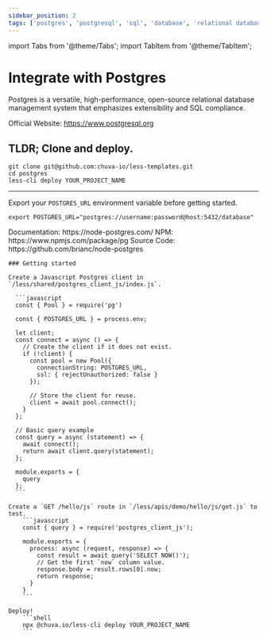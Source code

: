 ```yaml
---
sidebar_position: 2
tags: ['postgres', 'postgresql', 'sql', 'database', 'relational database']
---
```


import Tabs from '@theme/Tabs';
import TabItem from '@theme/TabItem';

# Integrate with Postgres

<Icon icon="logos:postgresql" height="100" />

Postgres is a versatile, high-performance, open-source relational database management system that emphasizes extensibility and SQL compliance.  

Official Website: https://www.postgresql.org  

## TLDR; Clone and deploy.
```shell
git clone git@github.com:chuva-io/less-templates.git
cd postgres
less-cli deploy YOUR_PROJECT_NAME
```

---

Export your `POSTGRES_URL` environment variable before getting started.
```shell
export POSTGRES_URL="postgres://username:password@host:5432/database"
```

<Tabs groupId="programming-language" queryString="programming-language">
  
  <TabItem value="nodejs" label="Node.js">
    Documentation: https://node-postgres.com/  
    NPM: https://www.npmjs.com/package/pg  
    Source Code: https://github.com/brianc/node-postgres  

    ### Getting started
    
    Create a Javascript Postgres client in `/less/shared/postgres_client_js/index.js`.
    
      ```javascript
      const { Pool } = require('pg')

      const { POSTGRES_URL } = process.env;

      let client;
      const connect = async () => {
        // Create the client if it does not exist.
        if (!client) {
          const pool = new Pool({
            connectionString: POSTGRES_URL,
            ssl: { rejectUnauthorized: false }
          });

          // Store the client for reuse.
          client = await pool.connect();
        }
      };

      // Basic query example
      const query = async (statement) => {
        await connect();
        return await client.query(statement);
      };

      module.exports = {
        query
      };
      ```

    Create a `GET /hello/js` route in `/less/apis/demo/hello/js/get.js` to test.
        ```javascript
        const { query } = require('postgres_client_js');

        module.exports = {
          process: async (request, response) => {
            const result = await query('SELECT NOW()');
            // Get the first `now` column value.
            response.body = result.rows[0].now;
            return response;
          }
        }
        ```

    Deploy!
        ```shell
        npx @chuva.io/less-cli deploy YOUR_PROJECT_NAME
        ```    
  </TabItem>
  
</Tabs>
